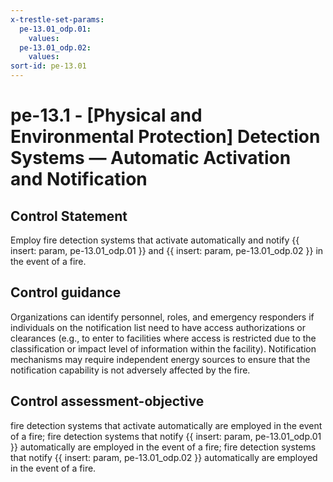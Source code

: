 ```yaml
---
x-trestle-set-params:
  pe-13.01_odp.01:
    values:
  pe-13.01_odp.02:
    values:
sort-id: pe-13.01
---
```


# pe-13.1 - \[Physical and Environmental Protection\] Detection Systems — Automatic Activation and Notification

## Control Statement

Employ fire detection systems that activate automatically and notify {{ insert: param, pe-13.01_odp.01 }} and {{ insert: param, pe-13.01_odp.02 }} in the event of a fire.

## Control guidance

Organizations can identify personnel, roles, and emergency responders if individuals on the notification list need to have access authorizations or clearances (e.g., to enter to facilities where access is restricted due to the classification or impact level of information within the facility). Notification mechanisms may require independent energy sources to ensure that the notification capability is not adversely affected by the fire.

## Control assessment-objective

fire detection systems that activate automatically are employed in the event of a fire;
fire detection systems that notify {{ insert: param, pe-13.01_odp.01 }} automatically are employed in the event of a fire;
fire detection systems that notify {{ insert: param, pe-13.01_odp.02 }} automatically are employed in the event of a fire.
